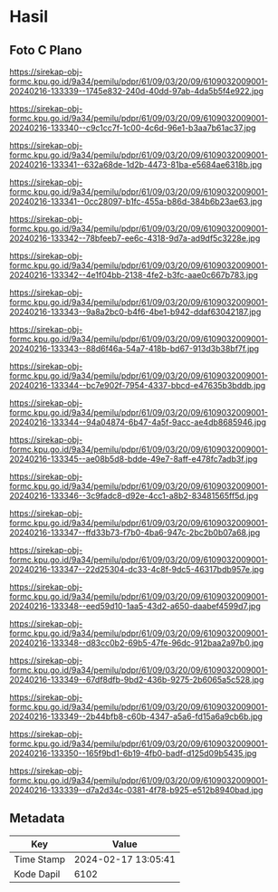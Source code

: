 # Hasil

## Foto C Plano

https://sirekap-obj-formc.kpu.go.id/9a34/pemilu/pdpr/61/09/03/20/09/6109032009001-20240216-133339--1745e832-240d-40dd-97ab-4da5b5f4e922.jpg

https://sirekap-obj-formc.kpu.go.id/9a34/pemilu/pdpr/61/09/03/20/09/6109032009001-20240216-133340--c9c1cc7f-1c00-4c6d-96e1-b3aa7b61ac37.jpg

https://sirekap-obj-formc.kpu.go.id/9a34/pemilu/pdpr/61/09/03/20/09/6109032009001-20240216-133341--632a68de-1d2b-4473-81ba-e5684ae6318b.jpg

https://sirekap-obj-formc.kpu.go.id/9a34/pemilu/pdpr/61/09/03/20/09/6109032009001-20240216-133341--0cc28097-b1fc-455a-b86d-384b6b23ae63.jpg

https://sirekap-obj-formc.kpu.go.id/9a34/pemilu/pdpr/61/09/03/20/09/6109032009001-20240216-133342--78bfeeb7-ee6c-4318-9d7a-ad9df5c3228e.jpg

https://sirekap-obj-formc.kpu.go.id/9a34/pemilu/pdpr/61/09/03/20/09/6109032009001-20240216-133342--4e1f04bb-2138-4fe2-b3fc-aae0c667b783.jpg

https://sirekap-obj-formc.kpu.go.id/9a34/pemilu/pdpr/61/09/03/20/09/6109032009001-20240216-133343--9a8a2bc0-b4f6-4be1-b942-ddaf63042187.jpg

https://sirekap-obj-formc.kpu.go.id/9a34/pemilu/pdpr/61/09/03/20/09/6109032009001-20240216-133343--88d6f46a-54a7-418b-bd67-913d3b38bf7f.jpg

https://sirekap-obj-formc.kpu.go.id/9a34/pemilu/pdpr/61/09/03/20/09/6109032009001-20240216-133344--bc7e902f-7954-4337-bbcd-e47635b3bddb.jpg

https://sirekap-obj-formc.kpu.go.id/9a34/pemilu/pdpr/61/09/03/20/09/6109032009001-20240216-133344--94a04874-6b47-4a5f-9acc-ae4db8685946.jpg

https://sirekap-obj-formc.kpu.go.id/9a34/pemilu/pdpr/61/09/03/20/09/6109032009001-20240216-133345--ae08b5d8-bdde-49e7-8aff-e478fc7adb3f.jpg

https://sirekap-obj-formc.kpu.go.id/9a34/pemilu/pdpr/61/09/03/20/09/6109032009001-20240216-133346--3c9fadc8-d92e-4cc1-a8b2-83481565ff5d.jpg

https://sirekap-obj-formc.kpu.go.id/9a34/pemilu/pdpr/61/09/03/20/09/6109032009001-20240216-133347--ffd33b73-f7b0-4ba6-947c-2bc2b0b07a68.jpg

https://sirekap-obj-formc.kpu.go.id/9a34/pemilu/pdpr/61/09/03/20/09/6109032009001-20240216-133347--22d25304-dc33-4c8f-9dc5-46317bdb957e.jpg

https://sirekap-obj-formc.kpu.go.id/9a34/pemilu/pdpr/61/09/03/20/09/6109032009001-20240216-133348--eed59d10-1aa5-43d2-a650-daabef4599d7.jpg

https://sirekap-obj-formc.kpu.go.id/9a34/pemilu/pdpr/61/09/03/20/09/6109032009001-20240216-133348--d83cc0b2-69b5-47fe-96dc-912baa2a97b0.jpg

https://sirekap-obj-formc.kpu.go.id/9a34/pemilu/pdpr/61/09/03/20/09/6109032009001-20240216-133349--67df8dfb-9bd2-436b-9275-2b6065a5c528.jpg

https://sirekap-obj-formc.kpu.go.id/9a34/pemilu/pdpr/61/09/03/20/09/6109032009001-20240216-133349--2b44bfb8-c60b-4347-a5a6-fd15a6a9cb6b.jpg

https://sirekap-obj-formc.kpu.go.id/9a34/pemilu/pdpr/61/09/03/20/09/6109032009001-20240216-133350--165f9bd1-6b19-4fb0-badf-d125d09b5435.jpg

https://sirekap-obj-formc.kpu.go.id/9a34/pemilu/pdpr/61/09/03/20/09/6109032009001-20240216-133339--d7a2d34c-0381-4f78-b925-e512b8940bad.jpg


## Metadata

| Key        | Value               |
| ---------- | ------------------- |
| Time Stamp | 2024-02-17 13:05:41 |
| Kode Dapil | 6102                |




